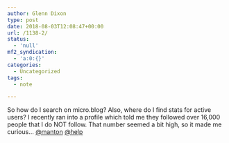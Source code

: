```yaml
---
author: Glenn Dixon
type: post
date: 2018-08-03T12:08:47+00:00
url: /1138-2/
status:
  - 'null'
mf2_syndication:
  - 'a:0:{}'
categories:
  - Uncategorized
tags:
  - note

---
```

So how do I search on micro.blog? Also, where do I find stats for active users? I recently ran into a profile which told me they followed over 16,000 people that I do NOT follow. That number seemed a bit high, so it made me curious&#8230; [@manton][1] [@help][2]

 [1]: https://micro.blog/manton
 [2]: https://micro.blog/help